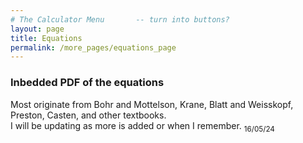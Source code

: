 ```yaml
---
# The Calculator Menu		-- turn into buttons?
layout: page
title: Equations
permalink: /more_pages/equations_page
---
```


### Inbedded PDF of the equations

<p>Most originate from Bohr and Mottelson, Krane, Blatt and Weisskopf, Preston, Casten, and other textbooks.<br>I will be updating as more is added or when I remember. <sub>16/05/24</sub></p>

<object data="{{ site.url }}{{ site.baseurl }}/assets/pdf/Calculator_Equations.pdf" width="1000" height="1000" type="application/pdf"></object>
